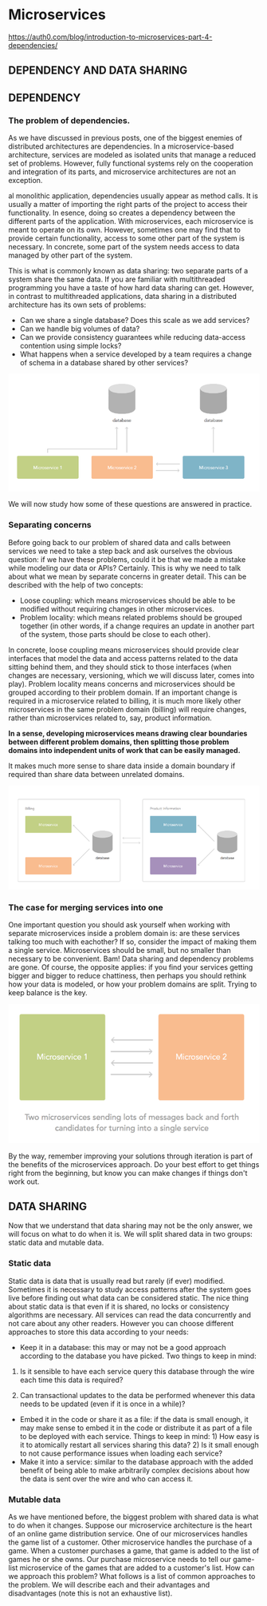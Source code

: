 # Microservices 

https://auth0.com/blog/introduction-to-microservices-part-4-dependencies/

## DEPENDENCY AND DATA SHARING

## DEPENDENCY


### The problem of dependencies.
As we have discussed in previous posts, one of the biggest enemies of distributed architectures are dependencies. In a microservice-based architecture, services are modeled as isolated units that manage a reduced set of problems. However, fully functional systems rely on the cooperation and integration of its parts, and microservice architectures are not an exception.


al monolithic application, dependencies usually appear as method calls. It is usually a matter of importing the right parts of the project to access their functionality. In esence, doing so creates a dependency between the different parts of the application. With microservices, each microservice is meant to operate on its own. However, sometimes one may find that to provide certain functionality, access to some other part of the system is necessary. In concrete, some part of the system needs access to data managed by other part of the system.

This is what is commonly known as data sharing: two separate parts of a system share the same data. If you are familiar with multithreaded programming you have a taste of how hard data sharing can get. However, in contrast to multithreaded applications, data sharing in a distributed architecture has its own sets of problems:



* Can we share a single database? Does this scale as we add services?
* Can we handle big volumes of data?
* Can we provide consistency guarantees while reducing data-access contention using simple locks?
* What happens when a service developed by a team requires a change of schema in a database shared by other services?


![Microservices](ms1.png?raw=true "Microservices db sharing")

We will now study how some of these questions are answered in practice.

### Separating concerns
Before going back to our problem of shared data and calls between services we need to take a step back and ask ourselves the obvious question: if we have these problems, could it be that we made a mistake while modeling our data or APIs? Certainly. This is why we need to talk about what we mean by separate concerns in greater detail. This can be described with the help of two concepts:


* Loose coupling: which means microservices should be able to be modified without requiring changes in other microservices.
* Problem locality: which means related problems should be grouped together (in other words, if a change requires an update in another part of the system, those parts should be close to each other).

In concrete, loose coupling means microservices should provide clear interfaces that model the data and access patterns related to the data sitting behind them, and they should stick to those interfaces (when changes are necessary, versioning, which we will discuss later, comes into play). Problem locality means concerns and microservices should be grouped according to their problem domain. If an important change is required in a microservice related to billing, it is much more likely other microservices in the same problem domain (billing) will require changes, rather than microservices related to, say, product information. 

<B>In a sense, developing microservices means drawing clear boundaries between different problem domains, then splitting those problem domains into independent units of work that can be easily managed. </B>

It makes much more sense to share data inside a domain boundary if required than share data between unrelated domains.


![Microservices](ms2.png?raw=true "Microservices db sharing")


### The case for merging services into one
One important question you should ask yourself when working with separate microservices inside a problem domain is: are these services talking too much with eachother? If so, consider the impact of making them a single service. Microservices should be small, but no smaller than necessary to be convenient. Bam! Data sharing and dependency problems are gone. Of course, the opposite applies: if you find your services getting bigger and bigger to reduce chattiness, then perhaps you should rethink how your data is modeled, or how your problem domains are split. Trying to keep balance is the key.


![Microservices](ms3.png?raw=true "Microservices db sharing")


By the way, remember improving your solutions through iteration is part of the benefits of the microservices approach. Do your best effort to get things right from the beginning, but know you can make changes if things don't work out.


## DATA SHARING

Now that we understand that data sharing may not be the only answer, we will focus on what to do when it is. We will split shared data in two groups: static data and mutable data.

### Static data
Static data is data that is usually read but rarely (if ever) modified. Sometimes it is necessary to study access patterns after the system goes live before finding out what data can be considered static. The nice thing about static data is that even if it is shared, no locks or consistency algorithms are necessary. All services can read the data concurrently and not care about any other readers. However you can choose different approaches to store this data according to your needs:


* Keep it in a database: this may or may not be a good approach according to the database you have picked. Two things to keep in mind: 

1) Is it sensible to have each service query this database through the wire each time this data is required? 

2) Can transactional updates to the data be performed whenever this data needs to be updated (even if it is once in a while)?

* Embed it in the code or share it as a file: if the data is small enough, it may make sense to embed it in the code or distribute it as part of a file to be deployed with each service. Things to keep in mind: 1) How easy is it to atomically restart all services sharing this data? 2) Is it small enough to not cause performance issues when loading each service?
* Make it into a service: similar to the database approach with the added benefit of being able to make arbitrarily complex decisions about how the data is sent over the wire and who can access it.


### Mutable data
As we have mentioned before, the biggest problem with shared data is what to do when it changes. Suppose our microservice architecture is the heart of an online game distribution service. One of our microservices handles the game list of a customer. Other microservice handles the purchase of a game. When a customer purchases a game, that game is added to the list of games he or she owns. Our purchase microservice needs to tell our game-list microservice of the games that are added to a customer's list. How can we approach this problem? What follows is a list of common approaches to the problem. We will describe each and their advantages and disadvantages (note this is not an exhaustive list).


